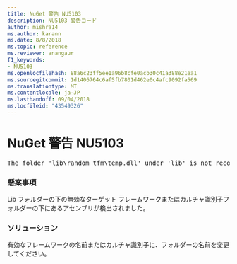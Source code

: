 ```yaml
---
title: NuGet 警告 NU5103
description: NU5103 警告コード
author: mishra14
ms.author: karann
ms.date: 8/8/2018
ms.topic: reference
ms.reviewer: anangaur
f1_keywords:
- NU5103
ms.openlocfilehash: 88a6c23ff5ee1a96b8cfe0acb30c41a388e21ea1
ms.sourcegitcommit: 1d1406764c6af5fb7801d462e0c4afc9092fa569
ms.translationtype: MT
ms.contentlocale: ja-JP
ms.lasthandoff: 09/04/2018
ms.locfileid: "43549326"
---
```

# <a name="nuget-warning-nu5103"></a>NuGet 警告 NU5103
<pre>The folder 'lib\random_tfm\temp.dll' under 'lib' is not recognized as a valid framework name or a supported culture identifier. Rename it to a valid framework name or culture identifier.</pre>

### <a name="issue"></a>懸案事項

Lib フォルダーの下の無効なターゲット フレームワークまたはカルチャ識別子フォルダーの下にあるアセンブリが検出されました。


### <a name="solution"></a>ソリューション

有効なフレームワークの名前またはカルチャ識別子に、フォルダーの名前を変更してください。

